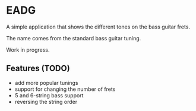 EADG
====
A simple application that shows the different tones on the bass guitar frets.

The name comes from the standard bass guitar tuning.

Work in progress.

Features (TODO)
---------------
* add more popular tunings
* support for changing the number of frets
* 5 and 6-string bass support
* reversing the string order
